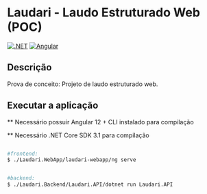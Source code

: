 # Laudari - Laudo Estruturado Web (POC)

[![.NET](https://github.com/rafael-augusto/laudari/actions/workflows/dotnet.yml/badge.svg?branch=main)](https://github.com/rafael-augusto/laudari/actions/workflows/dotnet.yml)
[![Angular](https://github.com/rafael-augusto/laudari/actions/workflows/angular.yml/badge.svg?branch=main)](https://github.com/rafael-augusto/laudari/actions/workflows/angular.yml)
## Descrição

Prova de conceito: Projeto de laudo estruturado web.

## Executar a aplicação

** Necessário possuir Angular 12 + CLI instalado para compilação 

** Necessário .NET Core SDK 3.1 para compilação

```bash

#frontend:
$ ./Laudari.WebApp/laudari-webapp/ng serve


#backend:
$ ./Laudari.Backend/Laudari.API/dotnet run Laudari.API
```
